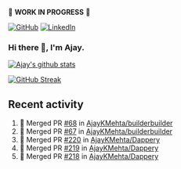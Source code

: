 :construction: **WORK IN PROGRESS** :construction:

<p align="left">
<a href="https://github.com/ajaykmehta"><img src="https://img.shields.io/github/followers/ajaykmehta.svg?label=GitHub&style=social" alt="GitHub"></a>
<a href="https://www.linkedin.com/in/ajay-mehta-b781ba1/"><img src="https://img.shields.io/badge/LinkedIn--_.svg?style=social&logo=linkedin" alt="LinkedIn"></a>
</p>

### Hi there 👋, I'm Ajay.

[![Ajay's github stats](https://github-readme-stats.vercel.app/api?username=AjayKMehta&count_private=true&show_icons=true&theme=synthwave)](https://github.com/anuraghazra/github-readme-stats)
<!--![Top Langs](https://github-readme-stats.vercel.app/api/top-langs/?username=AjayKMehta&count_private=true&show_icons=true&theme=synthwave&hide=TeX&layout=compact)-->

<!--
**AjayKMehta/AjayKMehta** is a ✨ _special_ ✨ repository because its `README.md` (this file) appears on your GitHub profile.

Here are some ideas to get you started:

- 🔭 I'm currently working on ...
- 🌱 I'm currently learning ...
- 👯 I'm looking to collaborate on ...
- 🤔 I'm looking for help with ...
- 💬 Ask me about ...
- 📫 How to reach me: ...
- 😄 Pronouns: ...
- ⚡ Fun fact: ...
-->

[![GitHub Streak](https://github-readme-streak-stats.herokuapp.com/?user=AjayKMehta&theme=dark)](https://git.io/streak-stats)

## Recent activity

<!--START_SECTION:activity-->
1. 🎉 Merged PR [#68](https://github.com/AjayKMehta/builderbuilder/pull/68) in [AjayKMehta/builderbuilder](https://github.com/AjayKMehta/builderbuilder)
2. 🎉 Merged PR [#67](https://github.com/AjayKMehta/builderbuilder/pull/67) in [AjayKMehta/builderbuilder](https://github.com/AjayKMehta/builderbuilder)
3. 🎉 Merged PR [#220](https://github.com/AjayKMehta/Dappery/pull/220) in [AjayKMehta/Dappery](https://github.com/AjayKMehta/Dappery)
4. 🎉 Merged PR [#219](https://github.com/AjayKMehta/Dappery/pull/219) in [AjayKMehta/Dappery](https://github.com/AjayKMehta/Dappery)
5. 🎉 Merged PR [#218](https://github.com/AjayKMehta/Dappery/pull/218) in [AjayKMehta/Dappery](https://github.com/AjayKMehta/Dappery)
<!--END_SECTION:activity-->
